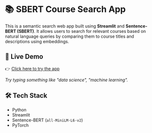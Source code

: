# 📚 SBERT Course Search App

This is a semantic search web app built using **Streamlit** and **Sentence-BERT (SBERT)**. It allows users to search for relevant courses based on natural language queries by comparing them to course titles and descriptions using embeddings.

## 🚀 Live Demo

👉 [Click here to try the app](https://your-deployment-link.streamlit.app)  

_Try typing something like "data science", "machine learning"._

## 🛠️ Tech Stack

- Python
- Streamlit
- Sentence-BERT (`all-MiniLM-L6-v2`)
- PyTorch
